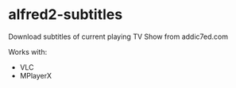 alfred2-subtitles
=================

Download subtitles of current playing TV Show from addic7ed.com

Works with:
- VLC
- MPlayerX
